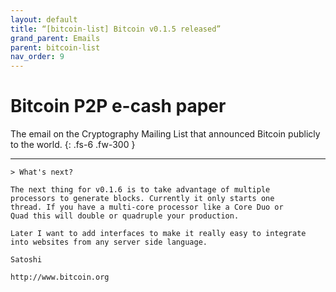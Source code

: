 ```yaml
---
layout: default
title: “[bitcoin-list] Bitcoin v0.1.5 released”
grand_parent: Emails
parent: bitcoin-list
nav_order: 9
---
```


# Bitcoin P2P e-cash paper

The email on the Cryptography Mailing List that announced Bitcoin publicly to the world.
{: .fs-6 .fw-300 } 

---

```
> What's next?

The next thing for v0.1.6 is to take advantage of multiple
processors to generate blocks. Currently it only starts one
thread. If you have a multi-core processor like a Core Duo or
Quad this will double or quadruple your production.

Later I want to add interfaces to make it really easy to integrate
into websites from any server side language.

Satoshi

http://www.bitcoin.org
```
